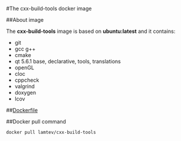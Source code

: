 #The cxx-build-tools docker image

##About image

The __cxx-build-tools__ image is based on __ubuntu:latest__ and it contains:

* git
* gcc g++
* cmake
* qt 5.6.1 base, declarative, tools, translations
* openGL
* cloc
* cppcheck
* valgrind
* doxygen
* lcov

##[Dockerfile](https://github.com/lamtev/build-tools-dockers/blob/master/cxx-build-tools/Dockerfile)

##Docker pull command

`docker pull lamtev/cxx-build-tools`
